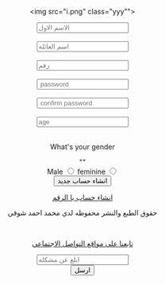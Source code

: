 
<!DOCTYPE html>
<html>
<head >
<link rel="stylesheet"href="pubg2.css">
<meta charset="utf-8" />
<style type="text/css">body{text-align:center}
</style>
<meta name="description" content="join us" />
<title>join us</title>
</head>
<body>

<img src="i.png" class="yyy"">
<div id="yy"> </div>
<form>
<div><input type="text" placeholder="الاسم الاول"class="10"></div><br>
 <div><input  type="text" placeholder="اسم العائله"></div><br>
<div><input type="number" placeholder="رقم"></div><br>
<div><input type="password" placeholder=" password"></div><br>
<div><input type="password" placeholder=" confirm password"></div><br>
<div><input type="number" placeholder="age"></div><br>
 
 
 
 
 
 
 <div><p class="aaa">
What's your gender
</p>""
</div>
<label>Male</label>
<input type="radio" name="1">
<label>feminine</label>
<input type="radio" name="1"><br>
<button class="ssss">انشاء حساب جديد
</button><br>
</form>
<a href="noname(28).html" >انشاء حساب با الرقم </a><br>
<div class=kmmpmm"fo/">

<p  class="aaa">حقوق الطبع والنشر محفوظه لدي محمد احمد شوقي</p> <br>
</div> <a href="noname(26).html"  class="q"><p> تابعنا على مواقع التواصل الاجتماعي</p></a>

<form>

<input type="text" placeholder="ابلغ عن مشكله"><br>
<button>
ارسل
</button>





</form>
</body>
</html>
